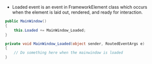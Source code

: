 - Loaded event is an event in FrameworkElement class which occurs when the element is laid out, rendered, and ready for interaction.
```csharp
public MainWindow()
{
	this.Loaded += MainWindow_Loaded;
}

private void MainWindow_Loaded(object sender, RoutedEventArgs e)
{
	// Do something here when the mainwindow is loaded
}
```
